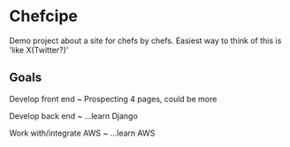# Chefcipe
Demo project about a site for chefs by chefs. Easiest way to think of this is 'like X(Twitter?)'


## Goals
Develop front end
 ~ Prospecting 4 pages, could be more

 Develop back end
 ~ ...learn Django

 Work with/integrate AWS
 ~ ...learn AWS
